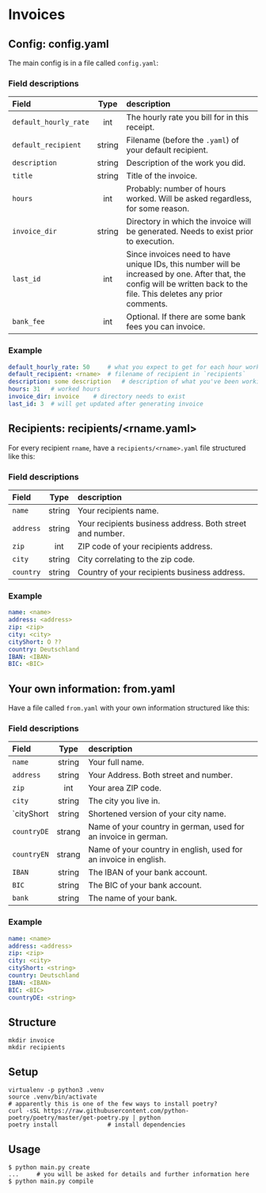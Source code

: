 # Invoices

## Config: config.yaml
The main config is in a file called `config.yaml`:

### Field descriptions
| Field | Type | description |
|:---|:---:|:---|
| `default_hourly_rate` | int       | The hourly rate you bill for in this receipt. |
| `default_recipient`   | string    | Filename (before the `.yaml`) of your default recipient. |
| `description`         | string    | Description of the work you did.  |
| `title`               | string    | Title of the invoice. |
| `hours`               | int       | Probably: number of hours worked. Will be asked regardless, for some reason. |
| `invoice_dir`         | string    | Directory in which the invoice will be generated. Needs to exist prior to execution. |
| `last_id`             | int       | Since invoices need to have unique IDs, this number will be increased by one. After that, the config will be written back to the file. This deletes any prior comments. |
| `bank_fee`            | int       | Optional. If there are some bank fees you can invoice.    |

### Example
```config.yaml
default_hourly_rate: 50     # what you expect to get for each hour worked
default_recipient: <rname>  # filename of recipient in `recipients`
description: some description   # description of what you've been working on
hours: 31   # worked hours
invoice_dir: invoice    # directory needs to exist
last_id: 3  # will get updated after generating invoice
```

## Recipients: recipients/\<rname.yaml\>
For every recipient `rname`, have a `recipients/<rname>.yaml` file structured
like this:

### Field descriptions
| Field | Type | description |
|:---|:---:|:---|
| `name`        | string    | Your recipients name. |
| `address`     | string    | Your recipients business address. Both street and number. |
| `zip`         | int       | ZIP code of your recipients address.   |
| `city`        | string    | City correlating to the zip code. |
| `country`     | string    | Country of your recipients business address. |
<!--
| `IBAN`        | string    | The IBAN of your bank account.    |
| `BIC`         | string    | The BIC of your bank account. |
| `bank`        | string    | The name of your bank.    |
-->

### Example
```recipients/<rname>.yaml
name: <name>
address: <address>
zip: <zip>
city: <city>
cityShort: O ??
country: Deutschland
IBAN: <IBAN>
BIC: <BIC>
```

## Your own information: from.yaml
Have a file called `from.yaml` with your own information structured like this:

### Field descriptions
| Field | Type | description |
|:---|:---:|:---|
| `name`        | string    | Your full name.    |
| `address`     | string    | Your Address. Both street and number. |
| `zip`         | int       | Your area ZIP code.   |
| `city`        | string    | The city you live in. |
| `cityShort    | string    | Shortened version of your city name.  |
| `countryDE`   | strang    | Name of your country in german, used for an invoice in german. |
| `countryEN`   | strang    | Name of your country in english, used for an invoice in english. |
| `IBAN`        | string    | The IBAN of your bank account.    |
| `BIC`         | string    | The BIC of your bank account. |
| `bank`        | string    | The name of your bank.    |

### Example
```from.yaml
name: <name>
address: <address>
zip: <zip>
city: <city>
cityShort: <string>
country: Deutschland
IBAN: <IBAN>
BIC: <BIC>
countryDE: <string>
```

## Structure
```
mkdir invoice
mkdir recipients
```

## Setup
```
virtualenv -p python3 .venv
source .venv/bin/activate
# apparently this is one of the few ways to install poetry?
curl -sSL https://raw.githubusercontent.com/python-poetry/poetry/master/get-poetry.py | python
poetry install              # install dependencies
```


## Usage

```
$ python main.py create
...     # you will be asked for details and further information here
$ python main.py compile
```

